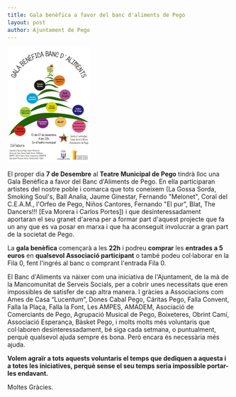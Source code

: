 ```yaml
---
title: Gala benèfica a favor del banc d'aliments de Pego
layout: post
author: Ajuntament de Pego
---
```

<a class="salone-image center" href="/images/news/20131128-cartell-gala-banc-aliments-big.jpg" title="Cartell gala benèfica a favor del banc d'aliments de Pego">
    <img src="/images/news/20131128-cartell-gala-banc-aliments-small.jpg" alt="Cartell gala benèfica a favor del banc d'aliments de Pego">
</a>

El proper dia **7 de Desembre** al **Teatre Municipal de Pego** tindrà lloc una Gala Benèfica a favor del Banc d'Aliments de Pego. En ella participaran artistes del nostre poble i comarca que tots coneixem (La Gossa Sorda, Smoking Soul's, Ball Analia, Jaume Ginestar, Fernando "Melonet", Coral del C.E.A.M., l'Orfeo de Pego, Niños Cantores, Fernando "El pur", Blat, The Dancers!!! [Eva Morera i Carlos Portes]) i que desinteressadament aportaran el seu granet d'arena per a formar part d'aquest projecte que fa un any que es va posar en marxa i que ha aconseguit involucrar a gran part de la societat de Pego.

La **gala benèfica** començarà a les **22h** i podreu **comprar** les **entrades a 5 euros** en **qualsevol Associació participant** o també podeu col·laborar en la Fila 0, fent l'ingrés al banc o comprant l'entrada Fila 0.


El Banc d'Aliments va nàixer com una iniciativa de l'Ajuntament, de la mà de la Mancomunitat de Serveis Socials, per a cobrir unes necessitats que eren impossibles de satisfer de cap altra manera. I gràcies a Associacions com  Ames de Casa “Lucentum”, Dones Cabal Pego, Cáritas Pego, Falla Convent, Falla la Plaça, Falla la Font, Les AMPES, AMADEM, Asociació de Comerciants de Pego, Agrupació Musical de Pego, Boixeteres, Obrint Camí, Associació Esperança, Bàsket Pego, i molts molts més voluntaris que col·laboren desinteressadament, bé siga cada setmana, o puntualment, perquè qualsevol ajuda sempre és bona. Però encara és necessària més ajuda.


**Volem agraïr a tots aquests voluntaris el temps que dediquen a aquesta i a totes les iniciatives, perquè sense el seu temps seria impossible portar-les endavant.**

<p class="center">Moltes Gràcies.</p>